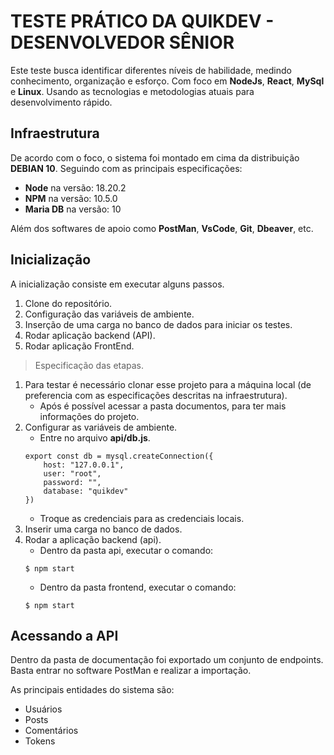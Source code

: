 # TESTE PRÁTICO DA QUIKDEV - DESENVOLVEDOR SÊNIOR

Este teste busca identificar diferentes níveis de habilidade, medindo conhecimento, organização e esforço.
Com foco em **NodeJs**, **React**, **MySql** e **Linux**.
Usando as tecnologias e metodologias atuais para desenvolvimento rápido.

## Infraestrutura

De acordo com o foco, o sistema foi montado em cima da distribuição **DEBIAN 10**.
Seguindo com as principais especificações:
- **Node** na versão: 18.20.2
- **NPM** na versão: 10.5.0
- **Maria DB** na versão: 10

Além dos softwares de apoio como **PostMan**, **VsCode**, **Git**, **Dbeaver**, etc.

## Inicialização
A inicialização consiste em executar alguns passos.
1. Clone do repositório.
2. Configuração das variáveis de ambiente.
3. Inserção de uma carga no banco de dados para iniciar os testes.
4. Rodar aplicação backend (API).
5. Rodar aplicação FrontEnd.

>Especificação das etapas.

1. Para testar é necessário clonar esse projeto para a máquina local (de preferencia com as especificações descritas na infraestrutura).
	- Após é possível acessar a pasta documentos, para ter mais informações do projeto.
2. Configurar as variáveis de ambiente.
	- Entre no arquivo **api/db.js**.
	```
	export const db = mysql.createConnection({
		host: "127.0.0.1",
		user: "root",
		password: "",
		database: "quikdev"
	})
	```
	- Troque as credenciais para as credenciais locais.
3. Inserir uma carga no banco de dados.
4. Rodar a aplicação backend (api).
	- Dentro da pasta api, executar o comando:
	```
	$ npm start
	```
	- Dentro da pasta frontend, executar o comando:
	```
	$ npm start
	```

## Acessando a API

Dentro da pasta de documentação foi exportado um conjunto de endpoints.
Basta entrar no software PostMan e realizar a importação.

As principais entidades do sistema são:
- Usuários
- Posts
- Comentários
- Tokens
